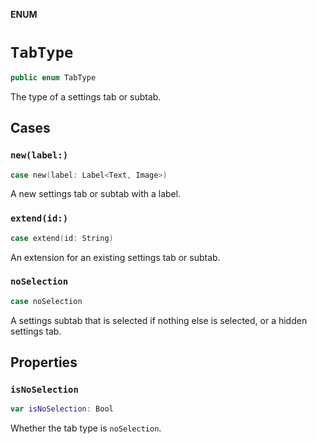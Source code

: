**ENUM**

# `TabType`

```swift
public enum TabType
```

The type of a settings tab or subtab.

## Cases
### `new(label:)`

```swift
case new(label: Label<Text, Image>)
```

A new settings tab or subtab with a label.

### `extend(id:)`

```swift
case extend(id: String)
```

An extension for an existing settings tab or subtab.

### `noSelection`

```swift
case noSelection
```

A settings subtab that is selected if nothing else is selected, or a hidden settings tab.

## Properties
### `isNoSelection`

```swift
var isNoSelection: Bool
```

Whether the tab type is ``noSelection``.
